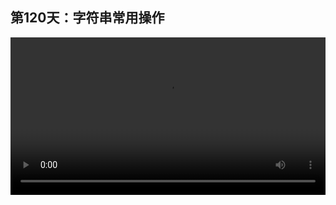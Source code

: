 ## 第120天：字符串常用操作

<video width="100%" controls controlslist="nodownload nofullscreen noremoteplayback" disablePictureInPicture>
  <source src="https://api.keepwork.com/ts-storage/siteFiles/19270/raw#1607609422766session120  字符串常用操作.webm" type="video/webm">
  <source src="https://api.keepwork.com/ts-storage/siteFiles/19271/raw#1607609430609session120_small  字符串常用操作.mp4" type="video/mp4" />
   
  你的浏览器不支持播放
</video>

<style>
video::-webkit-media-controls-fullscreen-button {
    display: none;
}
</style>
### 字幕

变量可以指向字符串。
例如local a="Hello"
local b='World'
这里介绍一个特殊的内置函数 **`..`**
例如log (a`..`b)
**`..`函数可以将左右两侧输入的字符串合并，并输出一个新的合并后的字符串。**
`..`的作用类似加号函数，只不过输入是字符串。
所以我们看到log (a`..`b)在日志窗口的输出为Hello与World合并后的新字符串，也就是HelloWorld。
除了`..`函数，NPL中还有很多其他操作字符串的函数。
例如在一个字符串中查找或匹配另外一组字符串。
但是这里，我只介绍如何用大家熟悉的log函数来操作字符串。
**log其实是一个多输入的函数，如果它的第一个输入是字符串，**
**并且字符串中包含%d，%s等特殊占位符的文字，则它后面的输入会依次替换前面对应的占位符，**
**并输出替换后的字符串结果。**
这里log的第一个输入是字符串，内容是"x=%d, y=%s, z=%d"
这里""中的所有文字，例如空格、=、,都不是代码，而是字符串中的数据，占一个Byte。
log的第二个输入1，会替换字符串中的第一个%d，第三个输入hello会替换%s，第四个输入2会替换后面的%d。
所以最后的输出为x=1, y=hello, z=2。
**%d代表替换的对象是一个十进制的整数(decimal)，** 也就是1和2；
**%s代表替换的对象是字符串，** 也就是"hello"。
**注意这种替换规则只是log函数内部的逻辑，和字符串本身或NPL语言无关。**
**只不过在很多语言中都有类似规则的函数。**

### 动手练习